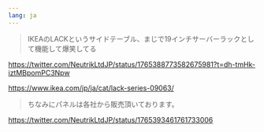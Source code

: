 ```yaml
---
lang: ja
---
```


> IKEAのLACKというサイドテーブル、まじで19インチサーバーラックとして機能して爆笑してる

https://twitter.com/NeutrikLtdJP/status/1765388773582675981?t=dh-tmHk-iztMBpomPC3Npw

https://www.ikea.com/jp/ja/cat/lack-series-09063/

> ちなみにパネルは各社から販売頂いております。

https://twitter.com/NeutrikLtdJP/status/1765393461761733006
